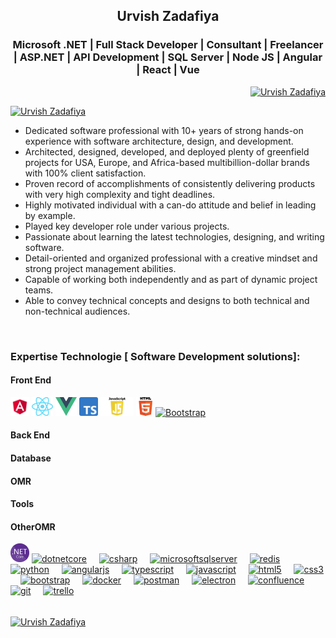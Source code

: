 <h2 align="center">Urvish Zadafiya</h2>
<h3 align="center">Microsoft .NET | Full Stack Developer | Consultant | Freelancer | ASP.NET |  API Development | SQL Server | Node JS | Angular | React | Vue </h3>

<p align="right"><a href="https://github.com/UrvishZadafiya"><img src="https://komarev.com/ghpvc/?username=UrvishZadafiya&label=Profile%20views&color=0e75b6&style=flat" alt="Urvish Zadafiya" /></a></p>

<p align="left"> <a href="https://github.com/UrvishZadafiya"><img src="https://github-profile-trophy.vercel.app/?username=UrvishZadafiya" alt="Urvish Zadafiya" /></a> </p>

<p>
  <ul>
    <li>Dedicated software professional with 10+ years of strong hands-on experience with software architecture, design, and development.</li>
    <li>Architected, designed, developed, and deployed plenty of greenfield projects for USA, Europe, and Africa-based multibillion-dollar brands with 100% client satisfaction.</li>
    <li>Proven record of accomplishments of consistently delivering products with very high complexity and tight deadlines.</li>
    <li>Highly motivated individual with a can-do attitude and belief in leading by example.</li>
    <li>Played key developer role under various projects.</li>
    <li>Passionate about learning the latest technologies, designing, and writing software.</li>
    <li>Detail-oriented and organized professional with a creative mindset and strong project management abilities.</li>
    <li>Capable of working both independently and as part of dynamic project teams.</li>
    <li>Able to convey technical concepts and designs to both technical and non-technical audiences.</li>
  </ul>
</p>

<br>
<h3 align="left">Expertise Technologie [ Software Development solutions]:</h3>
<h4 align="left"> Front End  </h4>
 <a href="https://github.com/UrvishZadafiya"><img src="https://raw.githubusercontent.com/UrvishZadafiya/UrvishZadafiya/refs/heads/main/Images/Angular.png" height="30" alt="Angular"/></a>
 <a href="https://github.com/UrvishZadafiya"><img src="https://raw.githubusercontent.com/UrvishZadafiya/UrvishZadafiya/refs/heads/main/Images/React.png" height="30" alt="React"/></a>
 <a href="https://github.com/UrvishZadafiya"><img src="https://raw.githubusercontent.com/UrvishZadafiya/UrvishZadafiya/refs/heads/main/Images/Vue.png" height="30" alt="Vue"/></a>
<a href="https://github.com/UrvishZadafiya"><img src="https://raw.githubusercontent.com/UrvishZadafiya/UrvishZadafiya/refs/heads/main/Images/Typescript.png" height="30" alt="Typescript"/></a>
<a href="https://github.com/UrvishZadafiya"><img src="https://raw.githubusercontent.com/UrvishZadafiya/UrvishZadafiya/refs/heads/main/Images/JavaScript.png" height="30" alt="JavaScript"/></a>
<a href="https://github.com/UrvishZadafiya"><img src="https://raw.githubusercontent.com/UrvishZadafiya/UrvishZadafiya/refs/heads/main/Images/Html5.png" height="30" alt="Html5"/></a>
<a href="https://github.com/UrvishZadafiya"><img src="https://raw.githubusercontent.com/UrvishZadafiya/UrvishZadafiya/refs/heads/main/Images/Bootstrap.png" height="30" alt="Bootstrap"/></a>

<h4 align="left"> Back End  </h4>

<h4 align="left"> Database </h4>

<h4 align="left"> OMR  </h4>

<h4 align="left"> Tools  </h4>

<h4 align="left"> OtherOMR  </h4>

<div align="left">
 <a href="https://github.com/UrvishZadafiya"><img src="https://raw.githubusercontent.com/UrvishZadafiya/UrvishZadafiya/refs/heads/main/DotNetCore.png" height="30" alt="microsoftsqlserver"/></a>
  <a href="https://github.com/UrvishZadafiya"><img src="https://cdn.jsdelivr.net/gh/devicons/devicon/icons/dotnetcore/dotnetcore-original.svg" height="30" alt="dotnetcore"  /></a>
  <a href="https://github.com/UrvishZadafiya"><img width="12" /></a>
  <a href="https://github.com/UrvishZadafiya"><img src="https://cdn.jsdelivr.net/gh/devicons/devicon/icons/csharp/csharp-original.svg" height="30" alt="csharp"  /></a>
  <a href="https://github.com/UrvishZadafiya"><img width="12" /></a>
  <a href="https://github.com/UrvishZadafiya"><img src="https://raw.githubusercontent.com/UrvishZadafiya/UrvishZadafiya/refs/heads/main/Azure_Sql_Server.webp" height="30" alt="microsoftsqlserver"  /></a>
  <a href="https://github.com/UrvishZadafiya"><img width="12" /></a>
  <a href="https://github.com/UrvishZadafiya"><img src="https://skillicons.dev/icons?i=redis" height="30" alt="redis"  /></a>
  <a href="https://github.com/UrvishZadafiya"><img width="12" /></a>
  <a href="https://github.com/UrvishZadafiya"><img src="https://cdn.jsdelivr.net/gh/devicons/devicon/icons/python/python-original.svg" height="30" alt="python"  /></a>
  <a href="https://github.com/UrvishZadafiya"><img width="12" /></a>
  <a href="https://github.com/UrvishZadafiya"><img src="https://cdn.simpleicons.org/angular/DD0031" height="30" alt="angularjs"  /></a>
  <a href="https://github.com/UrvishZadafiya"><img width="12" /></a>
  <a href="https://github.com/UrvishZadafiya"><img src="https://cdn.jsdelivr.net/gh/devicons/devicon/icons/typescript/typescript-original.svg" height="30" alt="typescript"  /></a>
  <a href="https://github.com/UrvishZadafiya"><img width="12" /></a>
  <a href="https://github.com/UrvishZadafiya"><img src="https://cdn.jsdelivr.net/gh/devicons/devicon/icons/javascript/javascript-original.svg" height="30" alt="javascript"  /></a>
  <a href="https://github.com/UrvishZadafiya"><img width="12" /></a>
  <a href="https://github.com/UrvishZadafiya"><img src="https://cdn.jsdelivr.net/gh/devicons/devicon/icons/html5/html5-original.svg" height="30" alt="html5"  /></a>
  <a href="https://github.com/UrvishZadafiya"><img width="12" /></a>
  <a href="https://github.com/UrvishZadafiya"><img src="https://cdn.jsdelivr.net/gh/devicons/devicon/icons/css3/css3-original.svg" height="30" alt="css3"  /></a>
  <a href="https://github.com/UrvishZadafiya"><img width="12" /></a>
  <a href="https://github.com/UrvishZadafiya"><img src="https://cdn.simpleicons.org/bootstrap/7952B3" height="30" alt="bootstrap"  /></a>
  <a href="https://github.com/UrvishZadafiya"><img width="12" /></a>
  <a href="https://github.com/UrvishZadafiya"><img src="https://cdn.simpleicons.org/docker/2496ED" height="30" alt="docker"  /></a>
  <a href="https://github.com/UrvishZadafiya"><img width="12" /></a>
  <a href="https://github.com/UrvishZadafiya"><img src="https://cdn.simpleicons.org/postman/FF6C37" height="30" alt="postman"  /></a>
  <a href="https://github.com/UrvishZadafiya"><img width="12" /></a>
  <a href="https://github.com/UrvishZadafiya"><img src="https://skillicons.dev/icons?i=electron" height="30" alt="electron"  /></a>
  <a href="https://github.com/UrvishZadafiya"><img width="12" /></a>
  <a href="https://github.com/UrvishZadafiya"><img src="https://cdn.simpleicons.org/confluence/172B4D" height="30" alt="confluence"  /></a>
  <a href="https://github.com/UrvishZadafiya"><img width="12" /></a>
  <a href="https://github.com/UrvishZadafiya"><img src="https://cdn.simpleicons.org/git/F05032" height="30" alt="git"  /></a>
  <a href="https://github.com/UrvishZadafiya"><img width="12" /></a>
  <a href="https://github.com/UrvishZadafiya"><img src="https://cdn.simpleicons.org/trello/0052CC" height="30" alt="trello"  /></a>
</div>






<br>
<div>
<p><a href="https://github.com/UrvishZadafiya"><img align="center" src="https://github-readme-streak-stats.herokuapp.com/?user=UrvishZadafiya&" alt="Urvish Zadafiya" /></a></p>
</div>

